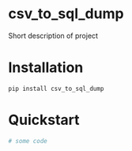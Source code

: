 
# csv_to_sql_dump
Short description of project

# Installation
```
pip install csv_to_sql_dump
```

# Quickstart
```python
# some code
```
